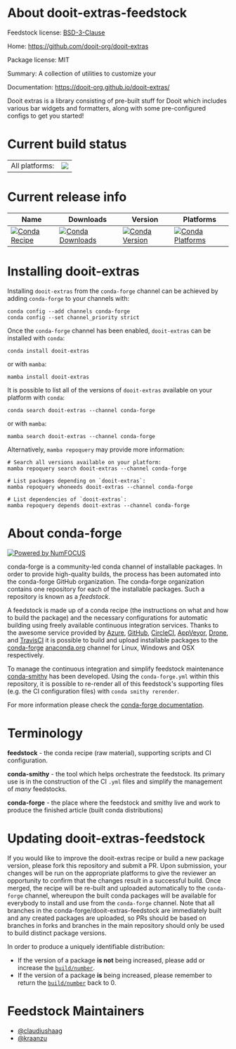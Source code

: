 About dooit-extras-feedstock
============================

Feedstock license: [BSD-3-Clause](https://github.com/conda-forge/dooit-extras-feedstock/blob/main/LICENSE.txt)

Home: https://github.com/dooit-org/dooit-extras

Package license: MIT

Summary: A collection of utilities to customize your

Documentation: https://dooit-org.github.io/dooit-extras/

Dooit extras is a library consisting of pre-built stuff for Dooit
which includes various bar widgets and formatters, along with some
pre-configured configs to get you started!

Current build status
====================


<table><tr><td>All platforms:</td>
    <td>
      <a href="https://dev.azure.com/conda-forge/feedstock-builds/_build/latest?definitionId=24509&branchName=main">
        <img src="https://dev.azure.com/conda-forge/feedstock-builds/_apis/build/status/dooit-extras-feedstock?branchName=main">
      </a>
    </td>
  </tr>
</table>

Current release info
====================

| Name | Downloads | Version | Platforms |
| --- | --- | --- | --- |
| [![Conda Recipe](https://img.shields.io/badge/recipe-dooit--extras-green.svg)](https://anaconda.org/conda-forge/dooit-extras) | [![Conda Downloads](https://img.shields.io/conda/dn/conda-forge/dooit-extras.svg)](https://anaconda.org/conda-forge/dooit-extras) | [![Conda Version](https://img.shields.io/conda/vn/conda-forge/dooit-extras.svg)](https://anaconda.org/conda-forge/dooit-extras) | [![Conda Platforms](https://img.shields.io/conda/pn/conda-forge/dooit-extras.svg)](https://anaconda.org/conda-forge/dooit-extras) |

Installing dooit-extras
=======================

Installing `dooit-extras` from the `conda-forge` channel can be achieved by adding `conda-forge` to your channels with:

```
conda config --add channels conda-forge
conda config --set channel_priority strict
```

Once the `conda-forge` channel has been enabled, `dooit-extras` can be installed with `conda`:

```
conda install dooit-extras
```

or with `mamba`:

```
mamba install dooit-extras
```

It is possible to list all of the versions of `dooit-extras` available on your platform with `conda`:

```
conda search dooit-extras --channel conda-forge
```

or with `mamba`:

```
mamba search dooit-extras --channel conda-forge
```

Alternatively, `mamba repoquery` may provide more information:

```
# Search all versions available on your platform:
mamba repoquery search dooit-extras --channel conda-forge

# List packages depending on `dooit-extras`:
mamba repoquery whoneeds dooit-extras --channel conda-forge

# List dependencies of `dooit-extras`:
mamba repoquery depends dooit-extras --channel conda-forge
```


About conda-forge
=================

[![Powered by
NumFOCUS](https://img.shields.io/badge/powered%20by-NumFOCUS-orange.svg?style=flat&colorA=E1523D&colorB=007D8A)](https://numfocus.org)

conda-forge is a community-led conda channel of installable packages.
In order to provide high-quality builds, the process has been automated into the
conda-forge GitHub organization. The conda-forge organization contains one repository
for each of the installable packages. Such a repository is known as a *feedstock*.

A feedstock is made up of a conda recipe (the instructions on what and how to build
the package) and the necessary configurations for automatic building using freely
available continuous integration services. Thanks to the awesome service provided by
[Azure](https://azure.microsoft.com/en-us/services/devops/), [GitHub](https://github.com/),
[CircleCI](https://circleci.com/), [AppVeyor](https://www.appveyor.com/),
[Drone](https://cloud.drone.io/welcome), and [TravisCI](https://travis-ci.com/)
it is possible to build and upload installable packages to the
[conda-forge](https://anaconda.org/conda-forge) [anaconda.org](https://anaconda.org/)
channel for Linux, Windows and OSX respectively.

To manage the continuous integration and simplify feedstock maintenance
[conda-smithy](https://github.com/conda-forge/conda-smithy) has been developed.
Using the ``conda-forge.yml`` within this repository, it is possible to re-render all of
this feedstock's supporting files (e.g. the CI configuration files) with ``conda smithy rerender``.

For more information please check the [conda-forge documentation](https://conda-forge.org/docs/).

Terminology
===========

**feedstock** - the conda recipe (raw material), supporting scripts and CI configuration.

**conda-smithy** - the tool which helps orchestrate the feedstock.
                   Its primary use is in the construction of the CI ``.yml`` files
                   and simplify the management of *many* feedstocks.

**conda-forge** - the place where the feedstock and smithy live and work to
                  produce the finished article (built conda distributions)


Updating dooit-extras-feedstock
===============================

If you would like to improve the dooit-extras recipe or build a new
package version, please fork this repository and submit a PR. Upon submission,
your changes will be run on the appropriate platforms to give the reviewer an
opportunity to confirm that the changes result in a successful build. Once
merged, the recipe will be re-built and uploaded automatically to the
`conda-forge` channel, whereupon the built conda packages will be available for
everybody to install and use from the `conda-forge` channel.
Note that all branches in the conda-forge/dooit-extras-feedstock are
immediately built and any created packages are uploaded, so PRs should be based
on branches in forks and branches in the main repository should only be used to
build distinct package versions.

In order to produce a uniquely identifiable distribution:
 * If the version of a package **is not** being increased, please add or increase
   the [``build/number``](https://docs.conda.io/projects/conda-build/en/latest/resources/define-metadata.html#build-number-and-string).
 * If the version of a package **is** being increased, please remember to return
   the [``build/number``](https://docs.conda.io/projects/conda-build/en/latest/resources/define-metadata.html#build-number-and-string)
   back to 0.

Feedstock Maintainers
=====================

* [@claudiushaag](https://github.com/claudiushaag/)
* [@kraanzu](https://github.com/kraanzu/)

